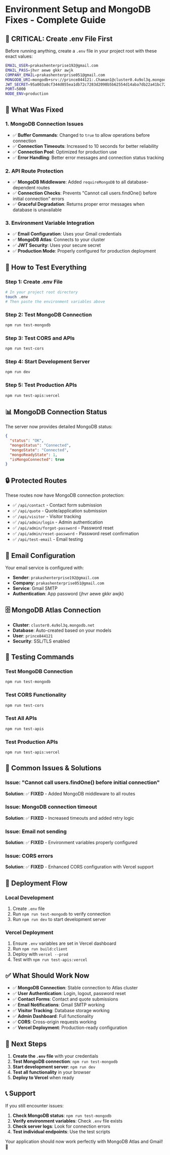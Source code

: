 # Environment Setup and MongoDB Fixes - Complete Guide

## 🚨 **CRITICAL: Create .env File First**

Before running anything, create a `.env` file in your project root with these exact values:

```bash
EMAIL_USER=prakashenterprise192@gmail.com
EMAIL_PASS=jhvr aewe gkkr awjk
COMPANY_EMAIL=prakashenterprise051@gmail.com
MONGODB_URI=mongodb+srv://prince844121:.Chaman1@cluster0.4u9ol3q.mongodb.net/?retryWrites=true&w=majority&appName=Cluster0
JWT_SECRET=95a003a8cf344d055ea1db72c7283d2098b5b62554d14aba7db22a41bc72653225aefa119847892217feb0ce0518dc1487d1960155718f816a63b356f7f2ba6e
PORT=5000
NODE_ENV=production
```

## 🔧 **What Was Fixed**

### 1. **MongoDB Connection Issues**
- ✅ **Buffer Commands**: Changed to `true` to allow operations before connection
- ✅ **Connection Timeouts**: Increased to 10 seconds for better reliability
- ✅ **Connection Pool**: Optimized for production use
- ✅ **Error Handling**: Better error messages and connection status tracking

### 2. **API Route Protection**
- ✅ **MongoDB Middleware**: Added `requireMongoDB` to all database-dependent routes
- ✅ **Connection Checks**: Prevents "Cannot call users.findOne() before initial connection" errors
- ✅ **Graceful Degradation**: Returns proper error messages when database is unavailable

### 3. **Environment Variable Integration**
- ✅ **Email Configuration**: Uses your Gmail credentials
- ✅ **MongoDB Atlas**: Connects to your cluster
- ✅ **JWT Security**: Uses your secure secret
- ✅ **Production Mode**: Properly configured for production deployment

## 🚀 **How to Test Everything**

### **Step 1: Create .env File**
```bash
# In your project root directory
touch .env
# Then paste the environment variables above
```

### **Step 2: Test MongoDB Connection**
```bash
npm run test-mongodb
```

### **Step 3: Test CORS and APIs**
```bash
npm run test-cors
```

### **Step 4: Start Development Server**
```bash
npm run dev
```

### **Step 5: Test Production APIs**
```bash
npm run test-apis:vercel
```

## 📊 **MongoDB Connection Status**

The server now provides detailed MongoDB status:

```json
{
  "status": "OK",
  "mongoStatus": "Connected",
  "mongoState": "Connected",
  "mongoReadyState": 1,
  "isMongoConnected": true
}
```

## 🔒 **Protected Routes**

These routes now have MongoDB connection protection:

- ✅ `/api/contact` - Contact form submission
- ✅ `/api/quote` - Quote/application submission
- ✅ `/api/visitor` - Visitor tracking
- ✅ `/api/admin/login` - Admin authentication
- ✅ `/api/admin/forgot-password` - Password reset
- ✅ `/api/admin/reset-password` - Password reset confirmation
- ✅ `/api/test-email` - Email testing

## 📧 **Email Configuration**

Your email service is configured with:
- **Sender**: `prakashenterprise192@gmail.com`
- **Company**: `prakashenterprise051@gmail.com`
- **Service**: Gmail SMTP
- **Authentication**: App password (jhvr aewe gkkr awjk)

## 🗄️ **MongoDB Atlas Connection**

- **Cluster**: `cluster0.4u9ol3q.mongodb.net`
- **Database**: Auto-created based on your models
- **User**: `prince844121`
- **Security**: SSL/TLS enabled

## 🧪 **Testing Commands**

### **Test MongoDB Connection**
```bash
npm run test-mongodb
```

### **Test CORS Functionality**
```bash
npm run test-cors
```

### **Test All APIs**
```bash
npm run test-apis
```

### **Test Production APIs**
```bash
npm run test-apis:vercel
```

## 🚨 **Common Issues & Solutions**

### **Issue: "Cannot call users.findOne() before initial connection"**
**Solution**: ✅ **FIXED** - Added MongoDB middleware to all routes

### **Issue: MongoDB connection timeout**
**Solution**: ✅ **FIXED** - Increased timeouts and added retry logic

### **Issue: Email not sending**
**Solution**: ✅ **FIXED** - Environment variables properly configured

### **Issue: CORS errors**
**Solution**: ✅ **FIXED** - Enhanced CORS configuration with Vercel support

## 🔄 **Deployment Flow**

### **Local Development**
1. Create `.env` file
2. Run `npm run test-mongodb` to verify connection
3. Run `npm run dev` to start development server

### **Vercel Deployment**
1. Ensure `.env` variables are set in Vercel dashboard
2. Run `npm run build:client`
3. Deploy with `vercel --prod`
4. Test with `npm run test-apis:vercel`

## ✅ **What Should Work Now**

- ✅ **MongoDB Connection**: Stable connection to Atlas cluster
- ✅ **User Authentication**: Login, logout, password reset
- ✅ **Contact Forms**: Contact and quote submissions
- ✅ **Email Notifications**: Gmail SMTP working
- ✅ **Visitor Tracking**: Database storage working
- ✅ **Admin Dashboard**: Full functionality
- ✅ **CORS**: Cross-origin requests working
- ✅ **Vercel Deployment**: Production-ready configuration

## 🎯 **Next Steps**

1. **Create the `.env` file** with your credentials
2. **Test MongoDB connection**: `npm run test-mongodb`
3. **Start development server**: `npm run dev`
4. **Test all functionality** in your browser
5. **Deploy to Vercel** when ready

## 📞 **Support**

If you still encounter issues:

1. **Check MongoDB status**: `npm run test-mongodb`
2. **Verify environment variables**: Check `.env` file exists
3. **Check server logs**: Look for connection errors
4. **Test individual endpoints**: Use the test scripts

Your application should now work perfectly with MongoDB Atlas and Gmail! 🎉
